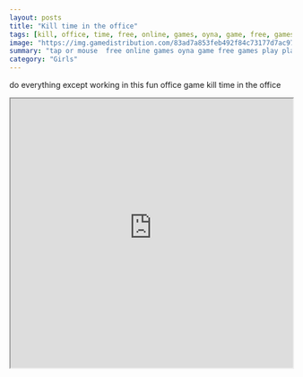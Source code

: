 ```yaml
---
layout: posts
title: "Kill time in the office"
tags: [kill, office, time, free, online, games, oyna, game, free, games, play, play, games]
image: "https://img.gamedistribution.com/83ad7a853feb492f84c73177d7ac9702.jpg"
summary: "tap or mouse  free online games oyna game free games play play games"
category: "Girls"
---
```


do everything except working in this fun office game kill time in the office

<iframe width="100%" height="480px;" src="https://html5.gamedistribution.com/83ad7a853feb492f84c73177d7ac9702/"></iframe>